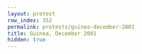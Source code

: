 ```yaml
---
layout: protest
row_index: 352
permalink: protests/guinea-december-2001
title: Guinea, December 2001
hidden: true
---
```


